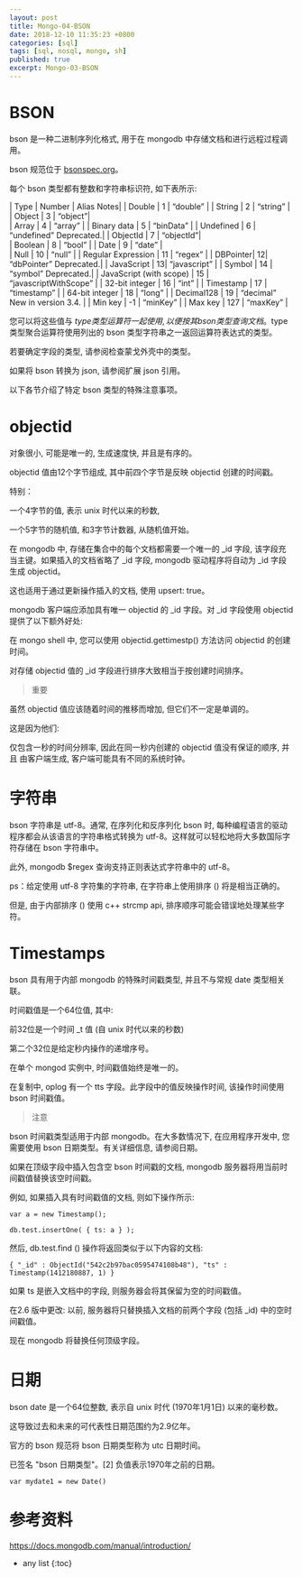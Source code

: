 ```yaml
---
layout: post
title: Mongo-04-BSON
date: 2018-12-10 11:35:23 +0800
categories: [sql]
tags: [sql, nosql, mongo, sh]
published: true
excerpt: Mongo-03-BSON
---
```


# BSON

bson 是一种二进制序列化格式, 用于在 mongodb 中存储文档和进行远程过程调用。

bson 规范位于 [bsonspec.org](http://bsonspec.org/)。

每个 bson 类型都有整数和字符串标识符, 如下表所示:

| Type	      | Number	| Alias	Notes| 
| Double	    | 1	| “double”	 | 
| String	    | 2	| “string”	 | 
| Object	    | 3	| “object”| 	 
| Array	      | 4	| “array”	 | 
| Binary data	| 5	| “binData”	 | 
| Undefined	| 6	| “undefined”	Deprecated.| 
| ObjectId	| 7	| “objectId”| 	 
| Boolean	| 8	| “bool”	 | 
| Date	| 9	| “date”	|  
| Null	| 10	| “null”	 | 
| Regular Expression	| 11	| “regex”	 | 
| DBPointer| 	12| 	“dbPointer”	Deprecated.| 
| JavaScript	| 13| 	“javascript”	 | 
| Symbol	| 14	| “symbol”	Deprecated.| 
| JavaScript (with scope)	| 15	| “javascriptWithScope”	 | 
| 32-bit integer	| 16	| “int”	 | 
| Timestamp	| 17	| “timestamp”	 | 
| 64-bit integer | 	18 | 	“long”	 | 
| Decimal128	| 19 | 	“decimal”	New in version 3.4. | 
| Min key	| -1	| “minKey”	 | 
| Max key	| 127	| “maxKey”	 | 

您可以将这些值与 $type 类型运算符一起使用, 以便按其 bson 类型查询文档。$type 类型聚合运算符使用列出的 bson 类型字符串之一返回运算符表达式的类型。

若要确定字段的类型, 请参阅检查蒙戈外壳中的类型。

如果将 bson 转换为 json, 请参阅扩展 json 引用。

以下各节介绍了特定 bson 类型的特殊注意事项。

# objectid

对象很小, 可能是唯一的, 生成速度快, 并且是有序的。

objectid 值由12个字节组成, 其中前四个字节是反映 objectid 创建的时间戳。

特别：

一个4字节的值, 表示 unix 时代以来的秒数,

一个5字节的随机值, 和3字节计数器, 从随机值开始。

在 mongodb 中, 存储在集合中的每个文档都需要一个唯一的 _id 字段, 该字段充当主键。如果插入的文档省略了 _id 字段, mongodb 驱动程序将自动为 _id 字段生成 objectid。

这也适用于通过更新操作插入的文档, 使用 upsert: true。

mongodb 客户端应添加具有唯一 objectid 的 _id 字段。对 _id 字段使用 objectid 提供了以下额外好处:

在 mongo shell 中, 您可以使用 objectid.gettimestp() 方法访问 objectid 的创建时间。

对存储 objectid 值的 _id 字段进行排序大致相当于按创建时间排序。

> 重要

虽然 objectid 值应该随着时间的推移而增加, 但它们不一定是单调的。

这是因为他们:

仅包含一秒的时间分辨率, 因此在同一秒内创建的 objectid 值没有保证的顺序, 并且
由客户端生成, 客户端可能具有不同的系统时钟。

# 字符串

bson 字符串是 utf-8。通常, 在序列化和反序列化 bson 时, 每种编程语言的驱动程序都会从该语言的字符串格式转换为 utf-8。这样就可以轻松地将大多数国际字符存储在 bson 字符串中。

此外, mongodb $regex 查询支持正则表达式字符串中的 utf-8。

ps：给定使用 utf-8 字符集的字符串, 在字符串上使用排序 () 将是相当正确的。

但是, 由于内部排序 () 使用 c++ strcmp api, 排序顺序可能会错误地处理某些字符。


# Timestamps

bson 具有用于内部 mongodb 的特殊时间戳类型, 并且不与常规 date 类型相关联。

时间戳值是一个64位值, 其中:

前32位是一个时间 _t 值 (自 unix 时代以来的秒数)

第二个32位是给定秒内操作的递增序号。

在单个 mongod 实例中, 时间戳值始终是唯一的。

在复制中, oplog 有一个 tts 字段。此字段中的值反映操作时间, 该操作时间使用 bson 时间戳值。

> 注意 

bson 时间戳类型适用于内部 mongodb。在大多数情况下, 在应用程序开发中, 您需要使用 bson 日期类型。有关详细信息, 请参阅日期。

如果在顶级字段中插入包含空 bson 时间戳的文档, mongodb 服务器将用当前时间戳值替换该空时间戳。

例如, 如果插入具有时间戳值的文档, 则如下操作所示:

```
var a = new Timestamp();

db.test.insertOne( { ts: a } );
```

然后, db.test.find () 操作将返回类似于以下内容的文档:

```
{ "_id" : ObjectId("542c2b97bac0595474108b48"), "ts" : Timestamp(1412180887, 1) }
```

如果 ts 是嵌入文档中的字段, 则服务器会将其保留为空的时间戳值。

在2.6 版中更改: 以前, 服务器将只替换插入文档的前两个字段 (包括 _id) 中的空时间戳值。

现在 mongodb 将替换任何顶级字段。

# 日期

bson date 是一个64位整数, 表示自 unix 时代 (1970年1月1日) 以来的毫秒数。

这导致过去和未来的可代表性日期范围约为2.9亿年。

官方的 bson 规范将 bson 日期类型称为 utc 日期时间。

已签名 "bson 日期类型"。[2] 负值表示1970年之前的日期。

```
var mydate1 = new Date()
```

# 参考资料

https://docs.mongodb.com/manual/introduction/

* any list
{:toc}